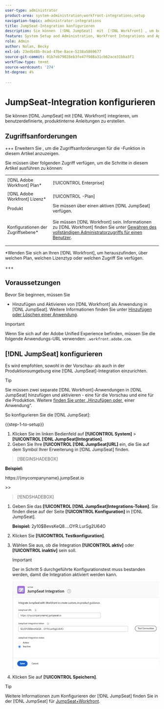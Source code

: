 ```yaml
---
user-type: administrator
product-area: system-administration;workfront-integrations;setup
navigation-topic: administrator-integrations
title: JumpSeat-Integration konfigurieren
description: Sie können  [!DNL JumpSeat]  mit  [!DNL Workfront] , um benutzerdefinierte, produktinterne Anleitungen zu erstellen.
feature: System Setup and Administration, Workfront Integrations and Apps
role: Admin
author: Nolan, Becky
exl-id: 23edb48b-8cad-47be-8ace-5238a5869677
source-git-commit: 01b7eb79028eb3fe47f988a31cb62ace31bba3f1
workflow-type: tm+mt
source-wordcount: '274'
ht-degree: 4%

---
```


# JumpSeat-Integration konfigurieren

Sie können [!DNL JumpSeat] mit [!DNL Workfront] integrieren, um benutzerdefinierte, produktinterne Anleitungen zu erstellen.

## Zugriffsanforderungen

+++ Erweitern Sie , um die Zugriffsanforderungen für die -Funktion in diesem Artikel anzuzeigen.

Sie müssen über folgenden Zugriff verfügen, um die Schritte in diesem Artikel ausführen zu können:

<table style="table-layout:auto"> 
 <col> 
 <col> 
 <tbody> 
  <tr> 
   <td role="rowheader">[!DNL Adobe Workfront] Plan*</td> 
   <td> <p>[!UICONTROL Enterprise] </p> </td> 
  </tr> 
  <tr> 
   <td role="rowheader">[!DNL Adobe Workfront] Lizenz*</td> 
   <td>[!UICONTROL -Plan]</td> 
  </tr> 
  <tr> 
   <td role="rowheader">Produkt</td> 
   <td>Sie müssen über einen aktiven [!DNL JumpSeat] verfügen.</td> 
  </tr> 
  <tr> 
   <td role="rowheader">Konfigurationen der Zugriffsebene*</td> 
   <td> <p> Sie müssen [!DNL Workfront] sein. Informationen zu [!DNL Workfront] finden Sie unter <a href="../../administration-and-setup/add-users/configure-and-grant-access/grant-a-user-full-administrative-access.md" class="MCXref xref">Gewähren des vollständigen Administratorzugriffs für einen Benutzer</a>.</p> </td> 
  </tr> 
 </tbody> 
</table>

&#42;Wenden Sie sich an Ihren [!DNL Workfront], um herauszufinden, über welchen Plan, welchen Lizenztyp oder welchen Zugriff Sie verfügen.

+++

## Voraussetzungen

Bevor Sie beginnen, müssen Sie

* Hinzufügen und Aktivieren von [!DNL Workfront] als Anwendung in [!DNL JumpSeat]. Weitere Informationen finden Sie unter [Hinzufügen oder Löschen einer Anwendung](https://support.jumpseat.io/article/how-to-add-an-application/).

>[!IMPORTANT]
>
>Wenn Sie sich auf der Adobe Unified Experience befinden, müssen Sie die folgende Anwendungs-URL verwenden: `.workfront.adobe.com`.



## [!DNL JumpSeat] konfigurieren

Es wird empfohlen, sowohl in der Vorschau- als auch in der Produktionsumgebung eine [!DNL JumpSeat]-Integration einzurichten.

>[!TIP]
>
>Sie müssen zwei separate [!DNL Workfront]-Anwendungen in [!DNL JumpSeat] hinzufügen und aktivieren - eine für die Vorschau und eine für die Produktion. Weitere [&#x200B; finden Sie unter „Hinzufügen oder &#x200B;](https://support.jumpseat.io/article/how-to-add-an-application/) einer Anwendung“.

So konfigurieren Sie die [!DNL JumpSeat]:

{{step-1-to-setup}}

1. Klicken Sie im linken Bedienfeld auf **[!UICONTROL System]** > **[!UICONTROL [!DNL JumpSeat]Integration]**.
1. Geben Sie Ihre **[!UICONTROL [!DNL JumpSeat]URL]** ein, die Sie auf dem Symbol Ihrer Erweiterung in [!DNL JumpSeat] finden.

>[!BEGINSHADEBOX]

**Beispiel:**

https://{mycompanyname}.jumpSeat.io

&#x200B;>>

>[!ENDSHADEBOX]

1. Geben Sie das **[!UICONTROL [!DNL JumpSeat]Integrations-Token]**. Sie finden diese auf der Seite **[!UICONTROL Konfiguration]** in [!DNL JumpSeat].

   **Beispiel:** $2y$10$BevsKeQ8….OYR.LurSg2U64O

1. Klicken Sie **[!UICONTROL Testkonfiguration]**.
1. Wählen Sie aus, ob die Integration **[!UICONTROL aktiv]** oder **[!UICONTROL inaktiv]** sein soll.

   >[!IMPORTANT]
   >
   >Der in Schritt 5 durchgeführte Konfigurationstest muss bestanden werden, damit die Integration aktiviert werden kann.

   ![JumpSeat-Integrationsseite](assets/jumpseat-integration-page.png)

1. Klicken Sie auf **[!UICONTROL Speichern]**.

>[!TIP]
>
>Weitere Informationen zum Konfigurieren der [!DNL JumpSeat] finden Sie in der [!DNL JumpSeat] für [JumpSeat+Workfront](https://jumpseat.io/landing-page/jumpseat-workfront/).
